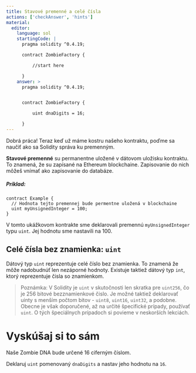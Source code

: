 ```yaml
---
title: Stavové premenné a celé čísla
actions: ['checkAnswer', 'hints']
material:
  editor:
    language: sol
    startingCode: |
      pragma solidity ^0.4.19;

      contract ZombieFactory {

          //start here

      }
    answer: >
      pragma solidity ^0.4.19;


      contract ZombieFactory {

          uint dnaDigits = 16;

      }
---
```


Dobrá práca! Teraz keď už máme kostru našeho kontraktu, poďme sa naučiť ako sa Solidity správa ku premenným.


**Stavové premenné** su permanentne uložené v dátovom uložisku kontraktu. To znamená, že su zapísané na Ethereum blockchaine. Zapisovanie do nich môžeš vnímať ako zapisovanie do databáze.

##### Príklad:
```
contract Example {
  // Hodnota tejto premennej bude permentne uložená v blockchaine
  uint myUnsignedInteger = 100;
}
```

V tomto ukážkovom kontrakte sme deklarovali premennú `myUnsignedInteger` typu `uint`. Jej hodnotu sme nastavili na 100.

## Celé čísla bez znamienka: `uint`

Dátový typ `uint` reprezentuje celé číslo bez znamienka. To znamená že môže nadobudnúť len nezáporné hodnoty. Existuje taktiež dátový typ `int`, ktorý reprezentuje čisla so znamienkom.  

> Poznámka: V Solidity je `uint` v skutočnosti len skratka pre `uint256`, čo je 256 bitové bezznamienkové čislo. Je možné taktiež deklarovať uinty s menším počtom bitov - `uint8`, `uint16`, `uint32`, a podobne. Obecne je však doporučené, až na určité špecifické prípady, používať `uint`. O tých špeciálnych prípadoch si povieme v neskorších lekciách.

# Vyskúšaj si to sám

Naše Zombie DNA bude určené 16 ciferným číslom.

Deklaruj `uint` pomenovaný `dnaDigits` a nastav jeho hodnotu na `16`. 
